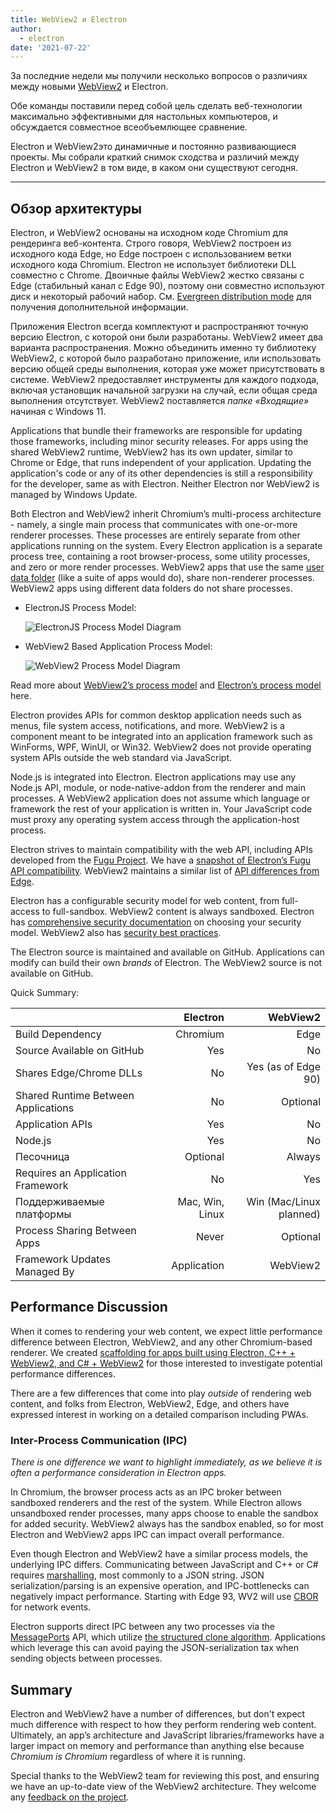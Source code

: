 ```yaml
---
title: WebView2 и Electron
author:
  - electron
date: '2021-07-22'
---
```


За последние недели мы получили несколько вопросов о различиях между новыми [WebView2](https://docs.microsoft.com/en-us/microsoft-edge/webview2/) и Electron.

Обе команды поставили перед собой цель сделать веб-технологии максимально эффективными для настольных компьютеров, и обсуждается совместное всеобъемлющее сравнение.

Electron и WebView2это динамичные и постоянно развивающиеся проекты. Мы собрали краткий снимок сходства и различий между Electron и WebView2 в том виде, в каком они существуют сегодня.

---

## Обзор архитектуры

Electron, и WebView2 основаны на исходном коде Chromium для рендеринга веб-контента. Строго говоря, WebView2 построен из исходного кода Edge, но Edge построен с использованием ветки исходного кода Chromium. Electron не использует библиотеки DLL совместно с Chrome. Двоичные файлы WebView2 жестко связаны с Edge (стабильный канал с Edge 90), поэтому они совместно используют диск и некоторый рабочий набор. См. [Evergreen distribution mode](https://docs.microsoft.com/en-us/microsoft-edge/webview2/concepts/distribution#evergreen-distribution-mode) для получения дополнительной информации.

Приложения Electron всегда комплектуют и распространяют точную версию Electron, с которой они были разработаны. WebView2 имеет два варианта распространения. Можно объединить именно ту библиотеку WebView2, с которой было разработано приложение, или использовать версию общей среды выполнения, которая уже может присутствовать в системе. WebView2 предоставляет инструменты для каждого подхода, включая установщик начальной загрузки на случай, если общая среда выполнения отсутствует. WebView2 поставляется _папке «Входящие»_ начиная с Windows 11.

Applications that bundle their frameworks are responsible for updating those frameworks, including minor security releases. For apps using the shared WebView2 runtime, WebView2 has its own updater, similar to Chrome or Edge, that runs independent of your application. Updating the application's code or any of its other dependencies is still a responsibility for the developer, same as with Electron. Neither Electron nor WebView2 is managed by Windows Update.

Both Electron and WebView2 inherit Chromium’s multi-process architecture - namely, a single main process that communicates with one-or-more renderer processes. These processes are entirely separate from other applications running on the system. Every Electron application is a separate process tree, containing a root browser-process, some utility processes, and zero or more render processes. WebView2 apps that use the same [user data folder](https://docs.microsoft.com/en-us/microsoft-edge/webview2/concepts/user-data-folder) (like a suite of apps would do), share non-renderer processes. WebView2 apps using different data folders do not share processes.

* ElectronJS Process Model:

    ![ElectronJS Process Model Diagram](/images/Electron-Architecture.png)
* WebView2 Based Application Process Model:

    ![WebView2 Process Model Diagram](/images/WebView2-Architecture.png)

Read more about [WebView2’s process model](https://docs.microsoft.com/en-us/microsoft-edge/webview2/concepts/process-model) and [Electron’s process model](https://www.electronjs.org/docs/tutorial/process-model) here.

Electron provides APIs for common desktop application needs such as menus, file system access, notifications, and more. WebView2 is a component meant to be integrated into an application framework such as WinForms, WPF, WinUI, or Win32. WebView2 does not provide operating system APIs outside the web standard via JavaScript.

Node.js is integrated into Electron. Electron applications may use any Node.js API, module, or node-native-addon from the renderer and main processes. A WebView2 application does not assume which language or framework the rest of your application is written in. Your JavaScript code must proxy any operating system access through the application-host process.

Electron strives to maintain compatibility with the web API, including APIs developed from the [Fugu Project](https://fugu-tracker.web.app/). We have a [snapshot of Electron’s Fugu API compatibility](https://docs.google.com/spreadsheets/d/1APQalp8HCa-lXVOqyul369G-wjM2RcojMujgi67YaoE/edit?usp=sharing). WebView2 maintains a similar list of [API differences from Edge](https://docs.microsoft.com/en-us/microsoft-edge/webview2/concepts/browser-features).

Electron has a configurable security model for web content, from full-access to full-sandbox. WebView2 content is always sandboxed. Electron has [comprehensive security documentation](https://www.electronjs.org/docs/tutorial/security) on choosing your security model. WebView2 also has [security best practices](https://docs.microsoft.com/en-us/microsoft-edge/webview2/concepts/security).

The Electron source is maintained and available on GitHub. Applications can modify can build their own _brands_ of Electron. The WebView2 source is not available on GitHub.

Quick Summary:

|                                     |        Electron |                WebView2 |
| ----------------------------------- | ---------------:| -----------------------:|
| Build Dependency                    |        Chromium |                    Edge |
| Source Available on GitHub          |             Yes |                      No |
| Shares Edge/Chrome DLLs             |              No |     Yes (as of Edge 90) |
| Shared Runtime Between Applications |              No |                Optional |
| Application APIs                    |             Yes |                      No |
| Node.js                             |             Yes |                      No |
| Песочница                           |        Optional |                  Always |
| Requires an Application Framework   |              No |                     Yes |
| Поддерживаемые платформы            | Mac, Win, Linux | Win (Mac/Linux planned) |
| Process Sharing Between Apps        |           Never |                Optional |
| Framework Updates Managed By        |     Application |                WebView2 |

## Performance Discussion

When it comes to rendering your web content, we expect little performance difference between Electron, WebView2, and any other Chromium-based renderer. We created [scaffolding for apps built using Electron, C++ + WebView2, and C# + WebView2](https://github.com/crossplatform-dev/xplat-challenges) for those interested to investigate potential performance differences.

There are a few differences that come into play _outside_ of rendering web content, and folks from Electron, WebView2, Edge, and others have expressed interest in working on a detailed comparison including PWAs.

### Inter-Process Communication (IPC)

_There is one difference we want to highlight immediately, as we believe it is often a performance consideration in Electron apps._

In Chromium, the browser process acts as an IPC broker between sandboxed renderers and the rest of the system. While Electron allows unsandboxed render processes, many apps choose to enable the sandbox for added security. WebView2 always has the sandbox enabled, so for most Electron and WebView2 apps IPC can impact overall performance.

Even though Electron and WebView2 have a similar process models, the underlying IPC differs. Communicating between JavaScript and C++ or C# requires [marshalling](https://en.wikipedia.org/wiki/Marshalling_(computer_science)), most commonly to a JSON string. JSON serialization/parsing is an expensive operation, and IPC-bottlenecks can negatively impact performance. Starting with Edge 93, WV2 will use [CBOR](https://en.wikipedia.org/wiki/CBOR) for network events.

Electron supports direct IPC between any two processes via the [MessagePorts](https://www.electronjs.org/docs/latest/tutorial/message-ports) API, which utilize [the structured clone algorithm](https://developer.mozilla.org/en-US/docs/Web/API/Web_Workers_API/Structured_clone_algorithm). Applications which leverage this can avoid paying the JSON-serialization tax when sending objects between processes.

## Summary

Electron and WebView2 have a number of differences, but don't expect much difference with respect to how they perform rendering web content. Ultimately, an app’s architecture and JavaScript libraries/frameworks have a larger impact on memory and performance than anything else because _Chromium is Chromium_ regardless of where it is running.

Special thanks to the WebView2 team for reviewing this post, and ensuring we have an up-to-date view of the WebView2 architecture. They welcome any [feedback on the project](https://github.com/MicrosoftEdge/WebView2Feedback).
